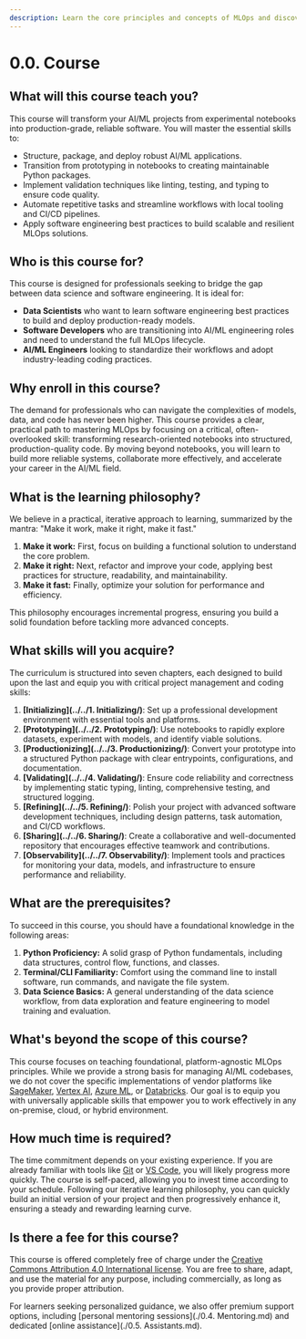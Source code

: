 ```yaml
---
description: Learn the core principles and concepts of MLOps and discover how this course can help you build production-ready AI/ML projects with Python.
---
```


# 0.0. Course

## What will this course teach you?

This course will transform your AI/ML projects from experimental notebooks into production-grade, reliable software. You will master the essential skills to:

-   Structure, package, and deploy robust AI/ML applications.
-   Transition from prototyping in notebooks to creating maintainable Python packages.
-   Implement validation techniques like linting, testing, and typing to ensure code quality.
-   Automate repetitive tasks and streamline workflows with local tooling and CI/CD pipelines.
-   Apply software engineering best practices to build scalable and resilient MLOps solutions.

## Who is this course for?

This course is designed for professionals seeking to bridge the gap between data science and software engineering. It is ideal for:

-   **Data Scientists** who want to learn software engineering best practices to build and deploy production-ready models.
-   **Software Developers** who are transitioning into AI/ML engineering roles and need to understand the full MLOps lifecycle.
-   **AI/ML Engineers** looking to standardize their workflows and adopt industry-leading coding practices.

## Why enroll in this course?

The demand for professionals who can navigate the complexities of models, data, and code has never been higher. This course provides a clear, practical path to mastering MLOps by focusing on a critical, often-overlooked skill: transforming research-oriented notebooks into structured, production-quality code. By moving beyond notebooks, you will learn to build more reliable systems, collaborate more effectively, and accelerate your career in the AI/ML field.

## What is the learning philosophy?

We believe in a practical, iterative approach to learning, summarized by the mantra: "Make it work, make it right, make it fast."

1.  **Make it work:** First, focus on building a functional solution to understand the core problem.
2.  **Make it right:** Next, refactor and improve your code, applying best practices for structure, readability, and maintainability.
3.  **Make it fast:** Finally, optimize your solution for performance and efficiency.

This philosophy encourages incremental progress, ensuring you build a solid foundation before tackling more advanced concepts.

## What skills will you acquire?

The curriculum is structured into seven chapters, each designed to build upon the last and equip you with critical project management and coding skills:

1.  **[Initializing](../../1. Initializing/)**: Set up a professional development environment with essential tools and platforms.
2.  **[Prototyping](../../2. Prototyping/)**: Use notebooks to rapidly explore datasets, experiment with models, and identify viable solutions.
3.  **[Productionizing](../../3. Productionizing/)**: Convert your prototype into a structured Python package with clear entrypoints, configurations, and documentation.
4.  **[Validating](../../4. Validating/)**: Ensure code reliability and correctness by implementing static typing, linting, comprehensive testing, and structured logging.
5.  **[Refining](../../5. Refining/)**: Polish your project with advanced software development techniques, including design patterns, task automation, and CI/CD workflows.
6.  **[Sharing](../../6. Sharing/)**: Create a collaborative and well-documented repository that encourages effective teamwork and contributions.
7.  **[Observability](../../7. Observability/)**: Implement tools and practices for monitoring your data, models, and infrastructure to ensure performance and reliability.

## What are the prerequisites?

To succeed in this course, you should have a foundational knowledge in the following areas:

1.  **Python Proficiency:** A solid grasp of Python fundamentals, including data structures, control flow, functions, and classes.
2.  **Terminal/CLI Familiarity:** Comfort using the command line to install software, run commands, and navigate the file system.
3.  **Data Science Basics:** A general understanding of the data science workflow, from data exploration and feature engineering to model training and evaluation.

## What's beyond the scope of this course?

This course focuses on teaching foundational, platform-agnostic MLOps principles. While we provide a strong basis for managing AI/ML codebases, we do not cover the specific implementations of vendor platforms like [SageMaker](https://aws.amazon.com/sagemaker/), [Vertex AI](https://cloud.google.com/vertex-ai/), [Azure ML](https://azure.microsoft.com/en-us/products/machine-learning/), or [Databricks](https://www.databricks.com/). Our goal is to equip you with universally applicable skills that empower you to work effectively in any on-premise, cloud, or hybrid environment.

## How much time is required?

The time commitment depends on your existing experience. If you are already familiar with tools like [Git](https://git-scm.com/) or [VS Code](https://code.visualstudio.com/), you will likely progress more quickly. The course is self-paced, allowing you to invest time according to your schedule. Following our iterative learning philosophy, you can quickly build an initial version of your project and then progressively enhance it, ensuring a steady and rewarding learning curve.

## Is there a fee for this course?

This course is offered completely free of charge under the [Creative Commons Attribution 4.0 International license](https://creativecommons.org/licenses/by/4.0/deed.en). You are free to share, adapt, and use the material for any purpose, including commercially, as long as you provide proper attribution.

For learners seeking personalized guidance, we also offer premium support options, including [personal mentoring sessions](./0.4. Mentoring.md) and dedicated [online assistance](./0.5. Assistants.md).